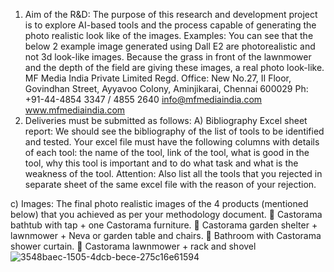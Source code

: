 1. Aim of the R&D:
The purpose of this research and development project is to explore AI-based tools and the process capable 
of generating the photo realistic look like of the images. 
Examples: You can see that the below 2 example image generated using Dall E2 are photorealistic and not 3d 
look-like images. Because the grass in front of the lawnmower and the depth of the field are giving these 
images, a real photo look-like. 
MF Media India Private Limited
Regd. Office: New No.27, II Floor, Govindhan Street, Ayyavoo Colony, Aminjikarai, Chennai 600029 
Ph: +91-44-4854 3347 / 4855 2640 info@mfmediaindia.com www.mfmediaindia.com 
2. Deliveries must be submitted as follows: 
A) Bibliography Excel sheet report: We should see the bibliography of the list of tools to be identified and 
tested. Your excel file must have the following columns with details of each tool: the name of the tool, link of 
the tool, what is good in the tool, why this tool is important and to do what task and what is the weakness of 
the tool. 
Attention: Also list all the tools that you rejected in separate sheet of the same excel file with the reason of 
your rejection.


c) Images: The final photo realistic images of the 4 products (mentioned below) that you achieved as per 
your methodology document. 
 Castorama bathtub with tap + one Castorama furniture. 
 Castorama garden shelter + lawnmower + Neva or garden table and chairs. 
 Bathroom with Castorama shower curtain. 
 Castorama lawnmower + rack and shovel
![3548baec-1505-4dcb-bece-275c16e61594](https://github.com/LogeshkumarTamilselvam/MF-media/assets/125792268/f33db4b9-1308-4380-bdfa-204a1df2a792)

